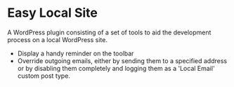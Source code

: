 # Easy Local Site

A WordPress plugin consisting of a set of tools to aid the development process on a local WordPress site.

* Display a handy reminder on the toolbar
* Override outgoing emails, either by sending them to a specified address or by disabling them completely and logging them as a 'Local Email' custom post type.